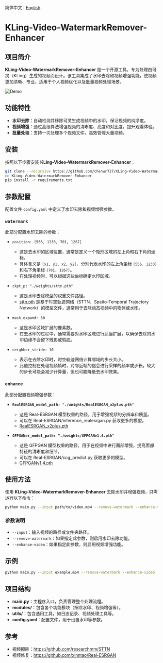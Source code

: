 简体中文 | [English](README.md)

# KLing-Video-WatermarkRemover-Enhancer

## 项目简介

**KLing-Video-WatermarkRemover-Enhancer** 是一个开源工具，专为处理由可灵（KLing）生成的视频而设计。该工具集成了水印去除和视频增强功能，使视频更加清晰、专业，适用于个人视频优化以及批量视频处理场景。

![Demo](demo.webp)

## 功能特性

- **水印去除**：自动检测并移除可灵生成视频中的水印，保证视频的纯净度。
- **视频增强**：通过高级算法增强视频的清晰度、亮度和对比度，提升观看体验。
- **批量处理**：支持一次处理多个视频文件，高效管理大量视频。

## 安装

按照以下步骤安装 **KLing-Video-WatermarkRemover-Enhancer**：

```bash
git clone --recursive https://github.com/chenwr727/KLing-Video-WatermarkRemover-Enhancer.git
cd KLing-Video-WatermarkRemover-Enhancer
pip install -r requirements.txt
```

## 参数配置

配置文件 `config.yaml` 中定义了水印去除和视频增强参数。

### `watermark`
此部分配置水印去除的参数：

- `position: [556, 1233, 701, 1267]`
  - 这是去水印的区域位置，通常是定义一个矩形区域的左上角和右下角的坐标。
  - 具体含义是 `(x1, y1, x2, y2)`，分别代表水印的左上角坐标 `(556, 1233)` 和右下角坐标 `(701, 1267)`。
  - 在处理视频时，可以根据这些坐标确定水印区域。

- `ckpt_p: "./weights/sttn.pth"`
  - 这是水印去除模型的权重文件路径。
  - [sttn.pth](https://drive.google.com/file/d/1ZAMV8547wmZylKRt5qR_tC5VlosXD4Wv/view?usp=sharing) 是基于时空轨迹网络（STTN，Spatio-Temporal Trajectory Network）的模型文件，通常用于去除动态视频中的物体或水印。

- `mask_expand: 30`
  - 这是水印区域扩展的像素数。
  - 在去水印的过程中，通常需要对水印区域进行适当扩展，以确保去除的水印边缘不会留下残影或瑕疵。

- `neighbor_stride: 10`
  - 表示在去除水印时，时空轨迹网络计算邻域的步长大小。
  - 此值控制在处理视频帧时，对邻近帧的信息进行采样的频率或步长。较大的步长可能会减少计算量，但也可能降低去水印效果。

### `enhance`
此部分配置视频增强参数：

- **`RealESRGAN_model_path: "./weights/RealESRGAN_x2plus.pth"`**
  - 这是 Real-ESRGAN 模型权重的路径，用于增强视频的分辨率和质量。
  - 可以在 Real-ESRGAN/inference_realesrgan.py 获取更多的模型。
  - [RealESRGAN_x2plus.pth](https://github.com/xinntao/Real-ESRGAN/releases/download/v0.2.1/RealESRGAN_x2plus.pth)

- **`GFPGANer_model_path: "./weights/GFPGANv1.4.pth"`**
  - 这是 GFPGAN 模型权重的路径，用于在视频中进行面部增强，提高面部特征的清晰度和细节。
  - 可以在 Real-ESRGAN/cog_predict.py 获取更多的模型。
  - [GFPGANv1.4.pth](https://github.com/TencentARC/GFPGAN/releases/download/v1.3.0/GFPGANv1.4.pth)

## 使用方法

使用 **KLing-Video-WatermarkRemover-Enhancer** 去除水印并增强视频，只需运行以下命令：

```bash
python main.py --input path/to/video.mp4 --remove-watermark --enhance-video
```

### 参数说明

- `--input`：输入视频的路径或文件夹路径。
- `--remove-watermark`：如果指定此参数，则启用水印去除功能。
- `--enhance-video`：如果指定此参数，则启用视频增强功能。

## 示例

```bash
python main.py --input example.mp4 --remove-watermark --enhance-video
```

## 项目结构

- **main.py**：主程序入口，负责管理整个处理流程。
- **modules/**：包含各个功能模块（擦除水印、视频增强等）。
- **utils/**：包含通用工具，如日志记录、视频处理工具等。
- **config.yaml**：配置文件，用于设置水印等参数。

## 参考
- 视频擦除：https://github.com/researchmm/STTN
- 视频修复：https://github.com/xinntao/Real-ESRGAN
